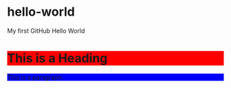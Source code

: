# hello-world
My first GitHub Hello World

<!DOCTYPE html><html><head><title>Page Title</title></head><body><h1 style="background-color:red;">This is a Heading</h1><p style="background-color:Blue;">This is a paragraph.</p>
</body></html> 
